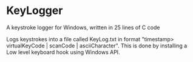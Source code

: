 # KeyLogger
A keystroke logger for Windows, written in 25 lines of C code

Logs keystrokes into a file called KeyLog.txt in format "timestamp> virtualKeyCode | scanCode | asciiCharacter".
This is done by installing a Low level keyboard hook using Windows API.
